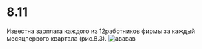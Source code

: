 # 8.11
Известна зарплата каждого из 12работников фирмы за каждый месяцпервого квартала (рис.8.3). 
![ававав](https://user-images.githubusercontent.com/113889182/204234371-da8d4a4f-acf9-43b8-ae19-40cad4789b25.png)
